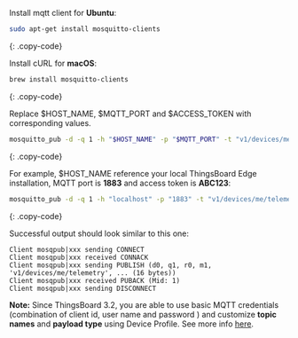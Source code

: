 Install mqtt client for **Ubuntu**:

```bash
sudo apt-get install mosquitto-clients
```
{: .copy-code}

Install cURL for **macOS**:

```bash
brew install mosquitto-clients
```
{: .copy-code}


Replace $HOST_NAME, $MQTT_PORT and $ACCESS_TOKEN with corresponding values.

```bash
mosquitto_pub -d -q 1 -h "$HOST_NAME" -p "$MQTT_PORT" -t "v1/devices/me/telemetry" -u "$ACCESS_TOKEN" -m {"temperature":25}
```
{: .copy-code}


For example, $HOST_NAME reference your local ThingsBoard Edge installation, MQTT port is **1883** and access token is **ABC123**:

```bash
mosquitto_pub -d -q 1 -h "localhost" -p "1883" -t "v1/devices/me/telemetry" -u "ABC123" -m {"temperature":25}
```
{: .copy-code}

Successful output should look similar to this one:

```text
Client mosqpub|xxx sending CONNECT
Client mosqpub|xxx received CONNACK
Client mosqpub|xxx sending PUBLISH (d0, q1, r0, m1, 'v1/devices/me/telemetry', ... (16 bytes))
Client mosqpub|xxx received PUBACK (Mid: 1)
Client mosqpub|xxx sending DISCONNECT
```

**Note:** Since ThingsBoard 3.2, you are able to use basic MQTT credentials (combination of client id, user name and password ) 
and customize **topic names** and **payload type** using Device Profile. See more info [here](/docs/user-guide/device-profiles/#mqtt-transport-type).

<br/>
